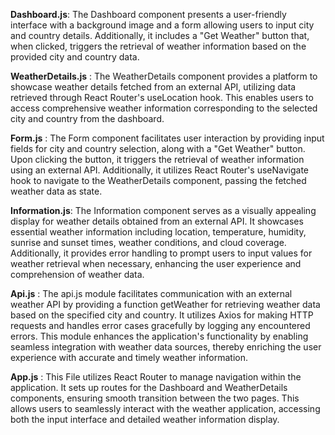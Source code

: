 **Dashboard.js**: The Dashboard component presents a user-friendly interface with a background image and a form allowing users to input city and country details. Additionally, it includes a "Get Weather" button that, when clicked, triggers the retrieval of weather information based on the provided city and country data.

**WeatherDetails.js** : The WeatherDetails component provides a platform to showcase weather details fetched from an external API, utilizing data retrieved through React Router's useLocation hook. This enables users to access comprehensive weather information corresponding to the selected city and country from the dashboard.

**Form.js** : The Form component facilitates user interaction by providing input fields for city and country selection, along with a "Get Weather" button. Upon clicking the button, it triggers the retrieval of weather information using an external API. Additionally, it utilizes React Router's useNavigate hook to navigate to the WeatherDetails component, passing the fetched weather data as state.

**Information.js**: The Information component serves as a visually appealing display for weather details obtained from an external API. It showcases essential weather information including location, temperature, humidity, sunrise and sunset times, weather conditions, and cloud coverage. Additionally, it provides error handling to prompt users to input values for weather retrieval when necessary, enhancing the user experience and comprehension of weather data.

**Api.js** : The api.js module facilitates communication with an external weather API by providing a function getWeather for retrieving weather data based on the specified city and country. It utilizes Axios for making HTTP requests and handles error cases gracefully by logging any encountered errors. This module enhances the application's functionality by enabling seamless integration with weather data sources, thereby enriching the user experience with accurate and timely weather information.

**App.js** : This File utilizes React Router to manage navigation within the application. It sets up routes for the Dashboard and WeatherDetails components, ensuring smooth transition between the two pages. This allows users to seamlessly interact with the weather application, accessing both the input interface and detailed weather information display.
